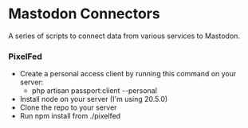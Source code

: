 # Mastodon Connectors

A series of scripts to connect data from various services to Mastodon.

### PixelFed

* Create a personal access client by running this command on your server:
  * php artisan passport:client --personal
* Install node on your server (I'm using 20.5.0)
* Clone the repo to your server
* Run npm install from ./pixelfed
